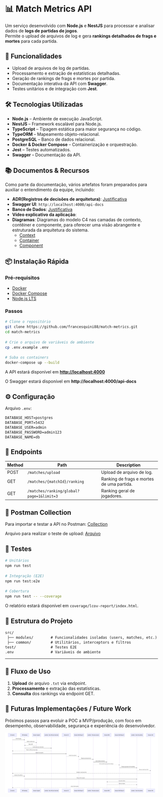 # 📊 Match Metrics API

Um serviço desenvolvido com **Node.js** e **NestJS** para processar e analisar dados de **logs de partidas de jogos**.  
Permite o upload de arquivos de log e gera **rankings detalhados de frags e mortes** para cada partida.


## 🚀 Funcionalidades

- Upload de arquivos de log de partidas.
- Processamento e extração de estatísticas detalhadas.
- Geração de rankings de frags e mortes por partida.
- Documentação interativa da API com **Swagger**.
- Testes unitários e de integração com **Jest**.


## 🛠 Tecnologias Utilizadas

- **Node.js** – Ambiente de execução JavaScript.
- **NestJS** – Framework escalável para Node.js.
- **TypeScript** – Tipagem estática para maior segurança no código.
- **TypeORM** – Mapeamento objeto-relacional.
- **PostgreSQL** – Banco de dados relacional.
- **Docker & Docker Compose** – Containerização e orquestração.
- **Jest** – Testes automatizados.
- **Swagger** – Documentação da API.

## 📚 Documentos & Recursos

Como parte da documentação, vários artefatos foram preparados para auxiliar o entendimento da equipe, incluindo:

- **ADR(Registros de decisões de arquitetura)**: [Justificativa](/docs/architecture-decision.md)
- **Swagger UI**: `http://localhost:4000/api-docs`
- **Banco de Dados**: [Justificativa](/docs/banco-de-dados.md)
- **Vídeo explicativo da aplicação**: 
- **Diagramas**: Diagramas do modelo C4 nas camadas de contexto, contêiner e componente, para oferecer uma visão abrangente e estruturada da arquitetura do sistema.
  - [Context](/docs/c4-model/systemcontext.png)
  - [Container](/docs/c4-model/container.png)
  - [Component](/docs/c4-model/component.png)

## 📦 Instalação Rápida

### **Pré-requisitos**
- [Docker](https://docs.docker.com/get-docker/)
- [Docker Compose](https://docs.docker.com/compose/install/)
- [Node.js LTS](https://nodejs.org/en/download/)

### **Passos**
```bash
# Clone o repositório
git clone https://github.com/francesquini88/match-metrics.git
cd match-metrics

# Crie o arquivo de variáveis de ambiente
cp .env.example .env

# Suba os containers
docker-compose up --build
````

A API estará disponível em **[http://localhost:4000](http://localhost:4000)**

O Swagger estará disponível em **http://localhost:4000/api-docs**


## ⚙️ Configuração

Arquivo `.env`:

```env
DATABASE_HOST=postgres
DATABASE_PORT=5432
DATABASE_USER=admin
DATABASE_PASSWORD=admin123
DATABASE_NAME=db
```

## 🚀 Endpoints

| Method | Path                                    | Description                              |
| ------ | --------------------------------------- | -----------------------------------------|
| POST   | `/matches/upload`                       | Upload de arquivo de log.                |
| GET    | `/matches/{matchId}/ranking`            | Ranking de frags e mortes de uma partida.|
| GET    | `/matches/ranking/global?page=1&limit=3`| Ranking geral de jogadores.              |

## 📒 Postman Collection

Para importar e testar a API no Postman: [Collection](/docs/metric-logs.postman_collection.json)

Arquivo para realizar o teste de upload: [Arquivo](/docs/arquivo_para_testes.txt)

## 🧪 Testes

```bash
# Unitários
npm run test

# Integração (E2E)
npm run test:e2e

# Cobertura
npm run test -- --coverage
```

O relatório estará disponível em `coverage/lcov-report/index.html`.



## 📂 Estrutura do Projeto

```
src/
 ├── modules/        # Funcionalidades isoladas (users, matches, etc.)
 ├── common/         # Utilitários, interceptors e filtros
test/                # Testes E2E
.env                 # Variáveis de ambiente
```

---

## 📜 Fluxo de Uso

1. **Upload** de arquivo `.txt` via endpoint.
2. **Processamento** e extração das estatísticas.
3. **Consulta** dos rankings via endpoint GET.

## 🚧 Futuras Implementações / Future Work
Próximos passos para evoluir a POC a MVP/produção, com foco em desempenho, observabilidade, segurança e experiência do desenvolvedor.

![alt text](docs/v2/diagrama_v2.jpg)